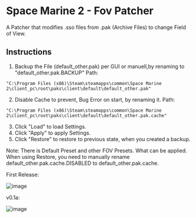 
# Space Marine 2 - Fov Patcher

A Patcher that modifies .sso files from .pak (Archive Files) to change Field of View.




## Instructions

1. Backup the File (default_other.pak) per GUI or manuell,by renaming to "default_other.pak.BACKUP"
Path:
```
"C:\Program Files (x86)\Steam\steamapps\common\Space Marine 2\client_pc\root\paks\client\default\default_other.pak"
```
2. Disable Cache to prevent, Bug Error on start, by renaming it.
Path:
```
"C:\Program Files (x86)\Steam\steamapps\common\Space Marine 2\client_pc\root\paks\client\default\default_other.pak.cache"
```
3. Click "Load" to load Settings.
4. Click "Apply" to apply Settings.
5. Click "Restore" to restore to previous state, when you created a backup.

Note:
There is Default Preset and other FOV Presets. What can be applied.
When using Restore, you need to manually rename default_other.pak.cache.DISABLED to default_other.pak.cache.

First Release:

![image](https://github.com/user-attachments/assets/eae3a232-dd15-4236-aefe-a81a114689fa)


v0.1a:

![image](https://github.com/user-attachments/assets/943e2c05-b295-4341-9c0e-1fb8f873f957)

